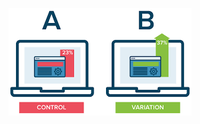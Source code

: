 [![A/B Testing Audio](Machine_Learning/Statistics_for_Machine_Learning/Assets/AB_testing.png)](https://drive.google.com/drive/folders/1Yp614gB475N-p6eGTApIUE9RsA-Sgg-s?usp=sharing)
